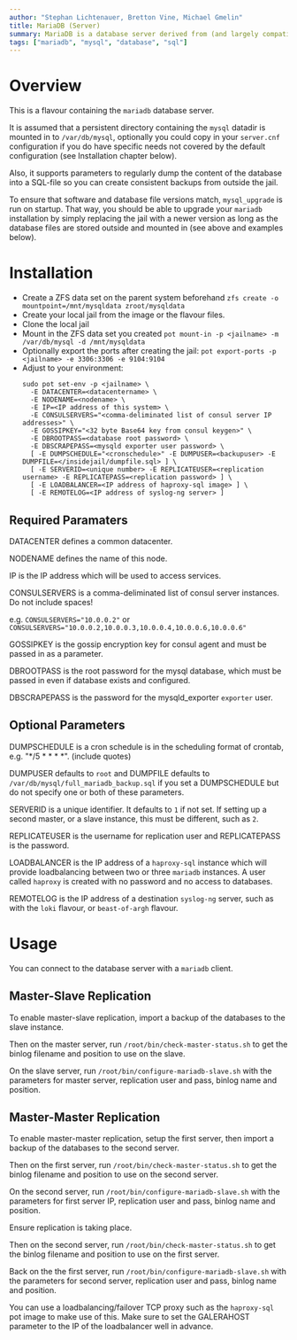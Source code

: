 ```yaml
---
author: "Stephan Lichtenauer, Bretton Vine, Michael Gmelin"
title: MariaDB (Server)
summary: MariaDB is a database server derived from (and largely compatible with) MySQL.
tags: ["mariadb", "mysql", "database", "sql"]
---
```


# Overview

This is a flavour containing the ```mariadb``` database server.

It is assumed that a persistent directory containing the ```mysql``` datadir is mounted in to ```/var/db/mysql```, optionally you could copy in your ```server.cnf``` configuration if you do have specific needs not covered by the default configuration (see Installation chapter below).

Also, it supports parameters to regularly dump the content of the database into a SQL-file so you can create consistent backups from outside the jail.

To ensure that software and database file versions match, ```mysql_upgrade``` is run on startup. That way, you should be able to upgrade your ```mariadb``` installation by simply replacing the jail with a newer version as long as the database files are stored outside and mounted in (see above and examples below).

# Installation

* Create a ZFS data set on the parent system beforehand
  ```zfs create -o mountpoint=/mnt/mysqldata zroot/mysqldata```
* Create your local jail from the image or the flavour files.
* Clone the local jail
* Mount in the ZFS data set you created
  ```pot mount-in -p <jailname> -m /var/db/mysql -d /mnt/mysqldata```
* Optionally export the ports after creating the jail:
  ```pot export-ports -p <jailname> -e 3306:3306 -e 9104:9104```
* Adjust to your environment:
  ```
  sudo pot set-env -p <jailname> \
    -E DATACENTER=<datacentername> \
    -E NODENAME=<nodename> \
    -E IP=<IP address of this system> \
    -E CONSULSERVERS="<comma-deliminated list of consul server IP addresses>" \
    -E GOSSIPKEY="<32 byte Base64 key from consul keygen>" \
    -E DBROOTPASS=<database root password> \
    -E DBSCRAPEPASS=<mysqld exporter user password> \
    [ -E DUMPSCHEDULE="<cronschedule>" -E DUMPUSER=<backupuser> -E DUMPFILE=</insidejail/dumpfile.sql> ] \
    [ -E SERVERID=<unique number> -E REPLICATEUSER=<replication username> -E REPLICATEPASS=<replication password> ] \
    [ -E LOADBALANCER=<IP address of haproxy-sql image> ] \
    [ -E REMOTELOG=<IP address of syslog-ng server> ]
  ```

## Required Paramaters

DATACENTER defines a common datacenter.

NODENAME defines the name of this node.

IP is the IP address which will be used to access services.

CONSULSERVERS is a comma-deliminated list of consul server instances. Do not include spaces!

e.g. ```CONSULSERVERS="10.0.0.2"``` or ```CONSULSERVERS="10.0.0.2,10.0.0.3,10.0.0.4,10.0.0.6,10.0.0.6"```

GOSSIPKEY is the gossip encryption key for consul agent and must be passed in as a parameter.

DBROOTPASS is the root password for the mysql database, which must be passed in even if database exists and configured.

DBSCRAPEPASS is the password for the mysqld_exporter ```exporter``` user.

## Optional Parameters

DUMPSCHEDULE is a cron schedule is in the scheduling format of crontab, e.g. "*/5 * * * *". (include quotes)

DUMPUSER defaults to ```root``` and DUMPFILE defaults to ```/var/db/mysql/full_mariadb_backup.sql``` if you set a DUMPSCHEDULE but do not specify one or both of these parameters.

SERVERID is a unique identifier. It defaults to `1` if not set. If setting up a second master, or a slave instance, this must be different, such as `2`.

REPLICATEUSER is the username for replication user and REPLICATEPASS is the password.

LOADBALANCER is the IP address of a `haproxy-sql` instance which will provide loadbalancing between two or three `mariadb` instances. A user called `haproxy` is created with no password and no access to databases.

REMOTELOG is the IP address of a destination ```syslog-ng``` server, such as with the ```loki``` flavour, or ```beast-of-argh``` flavour.

# Usage

You can connect to the database server with a ```mariadb``` client.

## Master-Slave Replication

To enable master-slave replication, import a backup of the databases to the slave instance. 

Then on the master server, run `/root/bin/check-master-status.sh` to get the binlog filename and position to use on the slave.

On the slave server, run `/root/bin/configure-mariadb-slave.sh` with the parameters for master server, replication user and pass, binlog name and position.

## Master-Master Replication

To enable master-master replication, setup the first server, then import a backup of the databases to the second server.

Then on the first server, run `/root/bin/check-master-status.sh` to get the binlog filename and position to use on the second server.

On the second server, run `/root/bin/configure-mariadb-slave.sh` with the parameters for first server IP, replication user and pass, binlog name and position.

Ensure replication is taking place.

Then on the second server, run `/root/bin/check-master-status.sh` to get the binlog filename and position to use on the first server.

Back on the the first server, run `/root/bin/configure-mariadb-slave.sh` with the parameters for second server, replication user and pass, binlog name and position.

You can use a loadbalancing/failover TCP proxy such as the `haproxy-sql` pot image to make use of this. Make sure to set the GALERAHOST parameter to the IP of the loadbalancer well in advance. 

